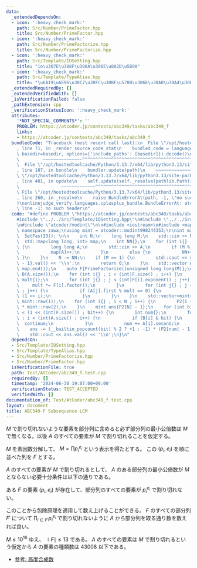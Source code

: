 ```yaml
---
data:
  _extendedDependsOn:
  - icon: ':heavy_check_mark:'
    path: Src/Number/PrimeFactor.hpp
    title: Src/Number/PrimeFactor.hpp
  - icon: ':heavy_check_mark:'
    path: Src/Number/PrimeFactorize.hpp
    title: Src/Number/PrimeFactorize.hpp
  - icon: ':heavy_check_mark:'
    path: Src/Template/IOSetting.hpp
    title: "io\u307E\u308F\u308A\u306E\u8A2D\u5B9A"
  - icon: ':heavy_check_mark:'
    path: Src/Template/TypeAlias.hpp
    title: "\u6A19\u6E96\u30C7\u30FC\u30BF\u578B\u306E\u30A8\u30A4\u30EA\u30A2\u30B9"
  _extendedRequiredBy: []
  _extendedVerifiedWith: []
  _isVerificationFailed: false
  _pathExtension: cpp
  _verificationStatusIcon: ':heavy_check_mark:'
  attributes:
    '*NOT_SPECIAL_COMMENTS*': ''
    PROBLEM: https://atcoder.jp/contests/abc349/tasks/abc349_f
    links:
    - https://atcoder.jp/contests/abc349/tasks/abc349_f
  bundledCode: "Traceback (most recent call last):\n  File \"/opt/hostedtoolcache/Python/3.13.7/x64/lib/python3.13/site-packages/onlinejudge_verify/documentation/build.py\"\
    , line 71, in _render_source_code_stat\n    bundled_code = language.bundle(stat.path,\
    \ basedir=basedir, options={'include_paths': [basedir]}).decode()\n          \
    \         ~~~~~~~~~~~~~~~^^^^^^^^^^^^^^^^^^^^^^^^^^^^^^^^^^^^^^^^^^^^^^^^^^^^^^^^^^^^^^^^^^\n\
    \  File \"/opt/hostedtoolcache/Python/3.13.7/x64/lib/python3.13/site-packages/onlinejudge_verify/languages/cplusplus.py\"\
    , line 187, in bundle\n    bundler.update(path)\n    ~~~~~~~~~~~~~~^^^^^^\n  File\
    \ \"/opt/hostedtoolcache/Python/3.13.7/x64/lib/python3.13/site-packages/onlinejudge_verify/languages/cplusplus_bundle.py\"\
    , line 401, in update\n    self.update(self._resolve(pathlib.Path(included), included_from=path))\n\
    \                ~~~~~~~~~~~~~^^^^^^^^^^^^^^^^^^^^^^^^^^^^^^^^^^^^^^^^^^^^\n \
    \ File \"/opt/hostedtoolcache/Python/3.13.7/x64/lib/python3.13/site-packages/onlinejudge_verify/languages/cplusplus_bundle.py\"\
    , line 260, in _resolve\n    raise BundleErrorAt(path, -1, \"no such header\"\
    )\nonlinejudge_verify.languages.cplusplus_bundle.BundleErrorAt: atcoder/modint:\
    \ line -1: no such header\n"
  code: "#define PROBLEM \"https://atcoder.jp/contests/abc349/tasks/abc349_f\"\n\n\
    #include \"../../Src/Template/IOSetting.hpp\"\n#include \"../../Src/Number/PrimeFactorize.hpp\"\
    \n#include \"atcoder/modint\"\n\n#include <iostream>\n#include <map>\n\nusing\
    \ namespace zawa;\nusing mint = atcoder::modint998244353;\n\nint main() {\n  \
    \  SetFastIO(); \n\n    int N;\n    long long M;\n    std::cin >> N >> M;\n  \
    \  std::map<long long, int> map;\n    int NN{};\n    for (int i{} ; i < N ; i++)\
    \ {\n        long long A;\n        std::cin >> A;\n        if (M % A == 0) {\n\
    \            map[A]++;\n        }\n        else {\n            NN++;\n       \
    \ }\n    }\n    N -= NN;\n    if (M == 1) {\n        std::cout << mint{mint::raw(2).pow(N)\
    \ - 1}.val() << '\\n';\n        return 0;\n    }\n    std::vector A(map.begin(),\
    \ map.end());\n    auto F{PrimeFactorize((unsigned long long)M)};\n    std::vector<int>\
    \ B(A.size());\n    for (int i{} ; i < (int)F.size() ; i++) {\n        long long\
    \ mult{1};\n        for (int j{} ; j < (int)F[i].exponent() ; j++) {\n       \
    \     mult *= F[i].factor();\n        }\n        for (int j{} ; j < (int)A.size()\
    \ ; j++) {\n            if (A[j].first % mult == 0) {\n                B[j] |=\
    \ (1 << i);\n            }\n        }\n    }\n    std::vector<mint> P2(N + 1,\
    \ mint::raw(1));\n    for (int i{} ; i < N ; i++) {\n        P2[i + 1] = P2[i]\
    \ * mint::raw(2);\n    }\n    mint ans{P2[N] - 1};\n    for (int bit{1} ; bit\
    \ < (1 << (int)F.size()) ; bit++) {\n        int num{};\n        for (int i{}\
    \ ; i < (int)A.size() ; i++) {\n            if (B[i] & bit) {\n              \
    \  continue;\n            }\n            num += A[i].second;\n        }\n    \
    \    ans -= (__builtin_popcount(bit) % 2 ? +1 : -1) * (P2[num] - 1);\n    }\n\
    \    std::cout << ans.val() << '\\n';\n}\n"
  dependsOn:
  - Src/Template/IOSetting.hpp
  - Src/Template/TypeAlias.hpp
  - Src/Number/PrimeFactorize.hpp
  - Src/Number/PrimeFactor.hpp
  isVerificationFile: true
  path: Test/AtCoder/abc349_f.test.cpp
  requiredBy: []
  timestamp: '2024-06-30 19:07:00+09:00'
  verificationStatus: TEST_ACCEPTED
  verifiedWith: []
documentation_of: Test/AtCoder/abc349_f.test.cpp
layout: document
title: ABC349-F Subsequence LCM
---
```


$M$ で割り切れないような要素を部分列に含めると必ず部分列の最小公倍数は $M$ で無くなる。以後 $A$ のすべての要素が $M$ で割り切れることを仮定する。

$M$ を素因数分解して、 $M = \prod p_{i}^{e_{i}}$ という表示を得たとする。 この $(p_{i}, e_{i})$ を順に並べた列を $F$ とする。

$A$ のすべての要素が $M$ で割り切れるとして、 $A$ のある部分列の最小公倍数が $M$ とならない必要十分条件は以下の通りである。

ある $F$ の要素 $(p_{i}, e_{i})$ が存在して、部分列のすべての要素が $p_{i}^{e_{i}}$ で割り切れない。

このことから包除原理を適用して数え上げることができる。 $F$ のすべての部分列 $F'$ について $\prod_{i\in F'} p_{i}^{e_{i}}$ で割り切れないように $A$ から部分列を取る通り数を数えれば良い。

$M\le 10^{16}$ ゆえ、 $\mid F \mid \le 13$ である。 $A$ のすべての要素は $M$ で割り切れるという仮定から $A$ の要素の種類数は $43008$ 以下である。

- [参考: 高度合成数](https://algo-method.com/descriptions/92)
